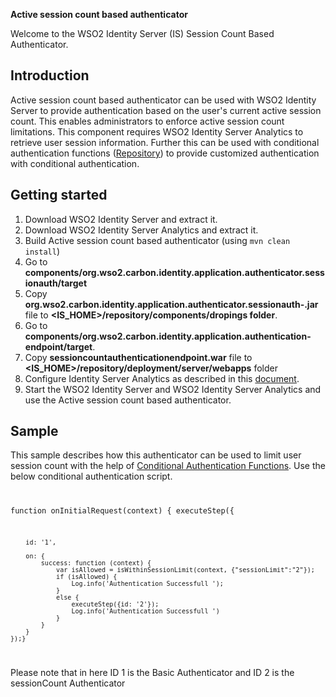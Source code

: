 
**Active session count based authenticator**

Welcome to the WSO2 Identity Server (IS) Session Count Based Authenticator. 

## Introduction

Active session count based authenticator can be used with WSO2 Identity Server to provide authentication based on the user's current active session count. This enables administrators to enforce active session count limitations. This component requires WSO2 Identity Server Analytics to retrieve user session information. Further this can be used with conditional authentication functions ([Repository](https://github.com/wso2-extensions/identity-conditional-auth-functions)) to provide customized authentication with conditional authentication. 

## Getting started
1. Download WSO2 Identity Server and extract it.
2. Download WSO2 Identity Server Analytics and  extract it.
3. Build Active session count based authenticator (using `mvn clean install`)
4. Go to **components/org.wso2.carbon.identity.application.authenticator.sessionauth/target**
5. Copy **org.wso2.carbon.identity.application.authenticator.sessionauth-<version>.jar** file to **<IS_HOME>/repository/components/dropings folder**.
6. Go to **components/org.wso2.carbon.identity.application.authentication-endpoint/target**.
7. Copy **sessioncountauthenticationendpoint.war** file to **<IS_HOME>/repository/deployment/server/webapps** folder
8. Configure Identity Server Analytics as described in this [document](https://docs.wso2.com/display/IS550/Prerequisites+to+Publish+Statistics).
9. Start the WSO2 Identity Server and WSO2 Identity Server Analytics and use the Active session count based authenticator.

## Sample
This sample describes how this authenticator can be used to limit user session count with the help of [Conditional Authentication Functions](https://github.com/wso2-extensions/identity-conditional-auth-functions). Use the below conditional authentication script.
<code>

function onInitialRequest(context) {
    executeStep({

        id: '1',

        on: {
            success: function (context) {
                var isAllowed = isWithinSessionLimit(context, {"sessionLimit":"2"});
                if (isAllowed) {
                    Log.info('Authentication Successfull ');
                }
                else {
                    executeStep({id: '2'});
                    Log.info('Authentication Successfull ')
                }
            }
        }
    });}
</code>

Please note that in here ID 1 is the Basic Authenticator and ID 2 is the sessionCount Authenticator
